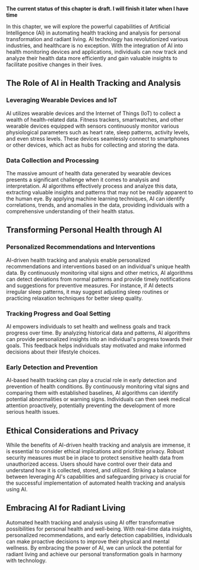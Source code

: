 **The current status of this chapter is draft. I will finish it later when I have time**

In this chapter, we will explore the powerful capabilities of Artificial Intelligence (AI) in automating health tracking and analysis for personal transformation and radiant living. AI technology has revolutionized various industries, and healthcare is no exception. With the integration of AI into health monitoring devices and applications, individuals can now track and analyze their health data more efficiently and gain valuable insights to facilitate positive changes in their lives.

The Role of AI in Health Tracking and Analysis
----------------------------------------------

### Leveraging Wearable Devices and IoT

AI utilizes wearable devices and the Internet of Things (IoT) to collect a wealth of health-related data. Fitness trackers, smartwatches, and other wearable devices equipped with sensors continuously monitor various physiological parameters such as heart rate, sleep patterns, activity levels, and even stress levels. These devices seamlessly connect to smartphones or other devices, which act as hubs for collecting and storing the data.

### Data Collection and Processing

The massive amount of health data generated by wearable devices presents a significant challenge when it comes to analysis and interpretation. AI algorithms effectively process and analyze this data, extracting valuable insights and patterns that may not be readily apparent to the human eye. By applying machine learning techniques, AI can identify correlations, trends, and anomalies in the data, providing individuals with a comprehensive understanding of their health status.

Transforming Personal Health through AI
---------------------------------------

### Personalized Recommendations and Interventions

AI-driven health tracking and analysis enable personalized recommendations and interventions based on an individual's unique health data. By continuously monitoring vital signs and other metrics, AI algorithms can detect deviations from normal patterns and provide timely notifications and suggestions for preventive measures. For instance, if AI detects irregular sleep patterns, it may suggest adjusting sleep routines or practicing relaxation techniques for better sleep quality.

### Tracking Progress and Goal Setting

AI empowers individuals to set health and wellness goals and track progress over time. By analyzing historical data and patterns, AI algorithms can provide personalized insights into an individual's progress towards their goals. This feedback helps individuals stay motivated and make informed decisions about their lifestyle choices.

### Early Detection and Prevention

AI-based health tracking can play a crucial role in early detection and prevention of health conditions. By continuously monitoring vital signs and comparing them with established baselines, AI algorithms can identify potential abnormalities or warning signs. Individuals can then seek medical attention proactively, potentially preventing the development of more serious health issues.

Ethical Considerations and Privacy
----------------------------------

While the benefits of AI-driven health tracking and analysis are immense, it is essential to consider ethical implications and prioritize privacy. Robust security measures must be in place to protect sensitive health data from unauthorized access. Users should have control over their data and understand how it is collected, stored, and utilized. Striking a balance between leveraging AI's capabilities and safeguarding privacy is crucial for the successful implementation of automated health tracking and analysis using AI.

Embracing AI for Radiant Living
-------------------------------

Automated health tracking and analysis using AI offer transformative possibilities for personal health and well-being. With real-time data insights, personalized recommendations, and early detection capabilities, individuals can make proactive decisions to improve their physical and mental wellness. By embracing the power of AI, we can unlock the potential for radiant living and achieve our personal transformation goals in harmony with technology.
